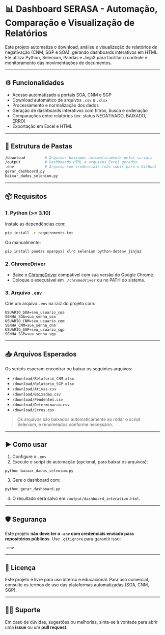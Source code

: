 # 📊 Dashboard SERASA - Automação, Comparação e Visualização de Relatórios

Este projeto automatiza o download, análise e visualização de relatórios de negativação (CNM, SGP e SOA), gerando dashboards interativos em HTML. Ele utiliza Python, Selenium, Pandas e Jinja2 para facilitar o controle e monitoramento das movimentações de documentos.

---

## ⚙️ Funcionalidades

- Acesso automatizado a portais SOA, CNM e SGP
- Download automático de arquivos `.csv` e `.xlsx`
- Processamento e normalização dos dados
- Geração de dashboards interativos com filtros, busca e ordenação
- Comparações entre relatórios (ex: status NEGATIVADO, BAIXADO, ERRO)
- Exportação em Excel e HTML

---

## 📁 Estrutura de Pastas

```bash
/download         # Arquivos baixados automaticamente pelos scripts
/output           # Dashboards HTML e arquivos Excel gerados
.env              # Arquivo com credenciais (não subir para o GitHub)
gerar_dashboard.py
baixar_dados_selenium.py
```

---

## 📦 Requisitos

### 1. Python (>= 3.10)

Instale as dependências com:

```bash
pip install -r requirements.txt
```

Ou manualmente:

```bash
pip install pandas openpyxl xlrd selenium python-dotenv jinja2
```

### 2. ChromeDriver

- Baixe o [ChromeDriver](https://sites.google.com/a/chromium.org/chromedriver/) compatível com sua versão do Google Chrome.
- Coloque o executável em `./chromedriver` ou no PATH do sistema.

### 3. Arquivo `.env`

Crie um arquivo `.env` na raiz do projeto com:

```dotenv
USUARIO_SOA=seu_usuario_soa
SENHA_SOA=sua_senha_soa
USUARIO_CNM=seu_usuario_cnm
SENHA_CNM=sua_senha_cnm
USUARIO_SGP=seu_usuario_sgp
SENHA_SGP=sua_senha_sgp
```

---

## 📥 Arquivos Esperados

Os scripts esperam encontrar ou baixar os seguintes arquivos:

- `/download/Relatorio_CNM.xlsx`
- `/download/Relatorio_SGP.xlsx`
- `/download/Ativas.csv`
- `/download/Baixadas.csv`
- `/download/Pendentes.csv`
- `/download/Determinacao.csv`
- `/download/Erros.csv`

> Os arquivos são baixados automaticamente ao rodar o script Selenium, e renomeados conforme necessário.

---

## ▶️ Como usar

1. Configure o `.env`
2. Execute o script de automação (opcional, para baixar os arquivos):

```bash
python baixar_dados_selenium.py
```

3. Gere o dashboard com:

```bash
python gerar_dashboard.py
```

4. O resultado será salvo em `/output/dashboard_interativo.html`.

---

## 🛡️ Segurança

Este projeto **não deve ter o `.env` com credenciais enviado para repositórios públicos**. Use `.gitignore` para garantir isso:

```
.env
```

---

## 📄 Licença

Este projeto é livre para uso interno e educacional. Para uso comercial, consulte os termos de uso das plataformas automatizadas (SOA, CNM, SGP).

---

## 🙋‍♂️ Suporte

Em caso de dúvidas, sugestões ou melhorias, sinta-se à vontade para abrir uma **issue** ou um **pull request**.